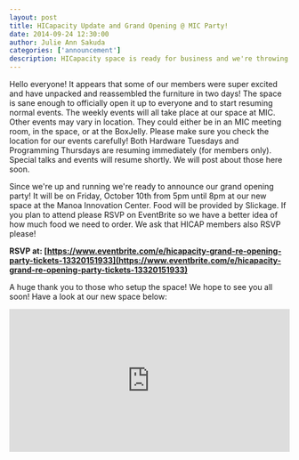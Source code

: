 ```yaml
--- 
layout: post
title: HICapacity Update and Grand Opening @ MIC Party!
date: 2014-09-24 12:30:00
author: Julie Ann Sakuda
categories: ['announcement']
description: HICapacity space is ready for business and we're throwing a party!
---
```


Hello everyone! It appears that some of our members were super excited and have unpacked and reassembled the furniture in two days! The space is sane enough to officially open it up to everyone and to start resuming normal events. The weekly events will all take place at our space at MIC. Other events may vary in location. They could either be in an MIC meeting room, in the space, or at the BoxJelly. Please make sure you check the location for our events carefully! Both Hardware Tuesdays and Programming Thursdays are resuming immediately (for members only). Special talks and events will resume shortly. We will post about those here soon.

Since we're up and running we're ready to announce our grand opening party! It will be on Friday, October 10th from 5pm until 8pm at our new space at the Manoa Innovation Center. Food will be provided by Slickage. If you plan to attend please RSVP on EventBrite so we have a better idea of how much food we need to order. We ask that HICAP members also RSVP please!

__RSVP at: [https://www.eventbrite.com/e/hicapacity-grand-re-opening-party-tickets-13320151933](https://www.eventbrite.com/e/hicapacity-grand-re-opening-party-tickets-13320151933)__


A huge thank you to those who setup the space! We hope to see you all soon! Have a look at our new space below:

<div style='position: relative; padding-bottom: 51%; height: 0; overflow: hidden;'>
  <iframe id='iframe' src='http://flickrit.com/slideshowholder.php?height=50&size=big&setId=72157648001897965&thumbnails=0&transition=0&layoutType=responsive&sort=0' scrolling='no'      frameborder='0'style='width:100%; height:100%; position: absolute; top:0; left:0;' >
  </iframe>
</div>

